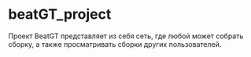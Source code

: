 # beatGT_project
Проект BeatGT представляет из себя сеть, где любой может собрать сборку, а также просматривать сборки других пользователей.

